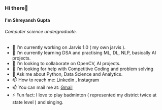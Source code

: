 ### Hi there👋
####  I'm Shreyansh Gupta
###### *Computer science undergraduate.*


<!--
**Shreyansh-Gupta/Shreyansh-Gupta** is a ✨ _special_ ✨ repository because its `README.md` (this file) appears on your GitHub profile.
-->
* 🔭 I’m currently working on Jarvis 1.0 ( my own jarvis ).
* 🌱 I’m currently learning DSA and practising ML, DL, NLP, basically AI projects.
* 👯 I’m looking to collaborate on OpenCV, AI projects.
* 🤔 I’m looking for help with Competitive Coding and problem solving
* 💬 Ask me about Python, Data Science and Analytics.
* 📫 How to reach me: [Linkedin](https://www.linkedin.com/in/shreyansh-gupta-05382b184/) , [Instagram](https://www.instagram.com/shreyansh_gupta22/)
* 📫 You can mail me at: [Gmail](nvshreyanshgupta@gmail.com)
* ⚡ Fun fact: I love to play badminton ( represented my district twice at state level ) and singing.

